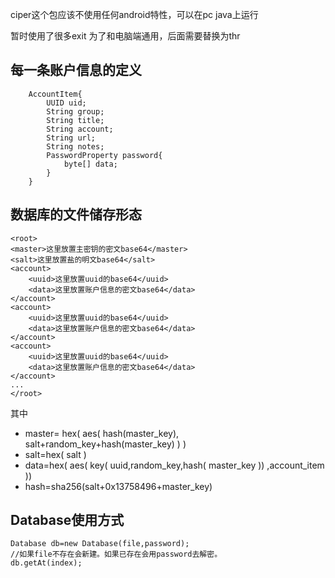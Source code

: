 ciper这个包应该不使用任何android特性，可以在pc java上运行

暂时使用了很多exit 为了和电脑端通用，后面需要替换为thr

**每一条账户信息的定义**
-----------------------
```
    AccountItem{
        UUID uid;
        String group;
        String title;
        String account;
        String url;
        String notes;
        PasswordProperty password{
            byte[] data;
        }
    }
```
**数据库的文件储存形态**
------------------------
```
<root>
<master>这里放置主密钥的密文base64</master>
<salt>这里放置盐的明文base64</salt>
<account>
    <uuid>这里放置uuid的base64</uuid>
    <data>这里放置账户信息的密文base64</data>
</account>
<account>
    <uuid>这里放置uuid的base64</uuid>
    <data>这里放置账户信息的密文base64</data>
</account>
<account>
    <uuid>这里放置uuid的base64</uuid>
    <data>这里放置账户信息的密文base64</data>
</account>
...
</root>
```
其中
* master= hex( aes( hash(master_key), salt+random_key+hash(master_key) ) )
* salt=hex( salt )
* data=hex( aes( 
    key( uuid,random_key,hash( master_key ))
    ,account_item
  ))
* hash=sha256(salt+0x13758496+master_key)

Database使用方式
------------------------
```
Database db=new Database(file,password);
//如果file不存在会新建。如果已存在会用password去解密。
db.getAt(index);
```